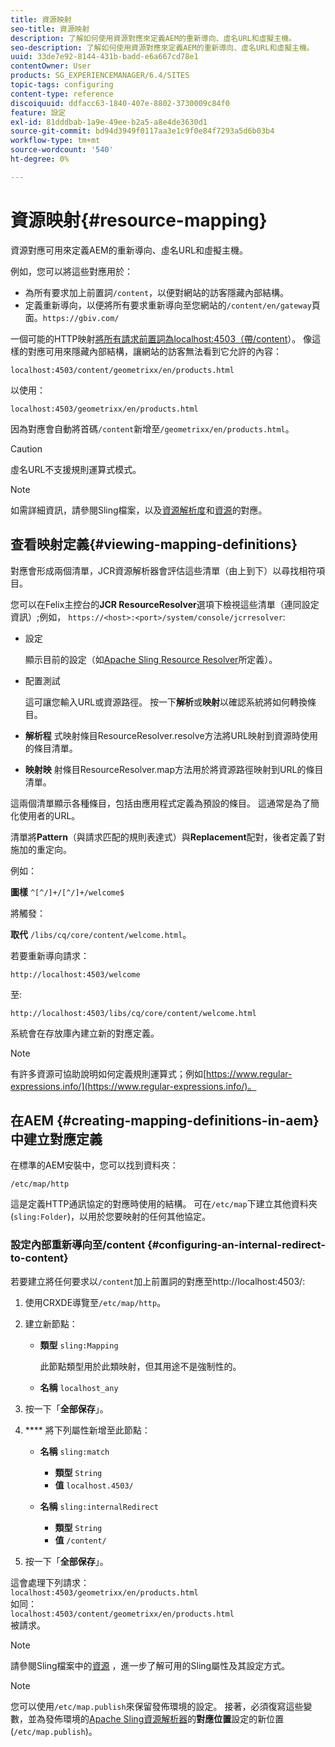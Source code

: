 ```yaml
---
title: 資源映射
seo-title: 資源映射
description: 了解如何使用資源對應來定義AEM的重新導向、虛名URL和虛擬主機。
seo-description: 了解如何使用資源對應來定義AEM的重新導向、虛名URL和虛擬主機。
uuid: 33de7e92-8144-431b-badd-e6a667cd78e1
contentOwner: User
products: SG_EXPERIENCEMANAGER/6.4/SITES
topic-tags: configuring
content-type: reference
discoiquuid: ddfacc63-1840-407e-8802-3730009c84f0
feature: 設定
exl-id: 81dddbab-1a9e-49ee-b2a5-a8e4de3630d1
source-git-commit: bd94d3949f0117aa3e1c9f0e84f7293a5d6b03b4
workflow-type: tm+mt
source-wordcount: '540'
ht-degree: 0%

---
```


# 資源映射{#resource-mapping}

資源對應可用來定義AEM的重新導向、虛名URL和虛擬主機。

例如，您可以將這些對應用於：

* 為所有要求加上前置詞`/content`，以便對網站的訪客隱藏內部結構。
* 定義重新導向，以便將所有要求重新導向至您網站的`/content/en/gateway`頁面。`https://gbiv.com/`

一個可能的HTTP映射[將所有請求前置詞為localhost:4503（帶/content](#configuring-an-internal-redirect-to-content)）。 像這樣的對應可用來隱藏內部結構，讓網站的訪客無法看到它允許的內容：

`localhost:4503/content/geometrixx/en/products.html`

以使用：

`localhost:4503/geometrixx/en/products.html`

因為對應會自動將首碼`/content`新增至`/geometrixx/en/products.html`。

>[!CAUTION]
>
>虛名URL不支援規則運算式模式。

>[!NOTE]
>
>如需詳細資訊，請參閱Sling檔案，以及[資源解析度](https://sling.apache.org/site/resources.html)和[資源](https://sling.apache.org/site/mappings-for-resource-resolution.html)的對應。

## 查看映射定義{#viewing-mapping-definitions}

對應會形成兩個清單，JCR資源解析器會評估這些清單（由上到下）以尋找相符項目。

您可以在Felix主控台的&#x200B;**JCR ResourceResolver**&#x200B;選項下檢視這些清單（連同設定資訊）;例如， `https://<host>:<port>/system/console/jcrresolver`:

* 設定

   顯示目前的設定（如[Apache Sling Resource Resolver](/help/sites-deploying/osgi-configuration-settings.md)所定義）。

* 配置測試

   這可讓您輸入URL或資源路徑。 按一下&#x200B;**解析**&#x200B;或&#x200B;**映射**&#x200B;以確認系統將如何轉換條目。

* **解析程**
式映射條目ResourceResolver.resolve方法將URL映射到資源時使用的條目清單。

* **映射映**
射條目ResourceResolver.map方法用於將資源路徑映射到URL的條目清單。

這兩個清單顯示各種條目，包括由應用程式定義為預設的條目。 這通常是為了簡化使用者的URL。

清單將&#x200B;**Pattern**（與請求匹配的規則表達式）與&#x200B;**Replacement**&#x200B;配對，後者定義了對施加的重定向。

例如：

**圖樣** `^[^/]+/[^/]+/welcome$`

將觸發：

**取代** `/libs/cq/core/content/welcome.html`。

若要重新導向請求：

`http://localhost:4503/welcome`

至:

`http://localhost:4503/libs/cq/core/content/welcome.html`

系統會在存放庫內建立新的對應定義。

>[!NOTE]
>
>有許多資源可協助說明如何定義規則運算式；例如[https://www.regular-expressions.info/](https://www.regular-expressions.info/)。

## 在AEM {#creating-mapping-definitions-in-aem}中建立對應定義

在標準的AEM安裝中，您可以找到資料夾：

`/etc/map/http`

這是定義HTTP通訊協定的對應時使用的結構。 可在`/etc/map`下建立其他資料夾(`sling:Folder`)，以用於您要映射的任何其他協定。

### 設定內部重新導向至/content {#configuring-an-internal-redirect-to-content}

若要建立將任何要求以`/content`加上前置詞的對應至http://localhost:4503/:

1. 使用CRXDE導覽至`/etc/map/http`。

1. 建立新節點：

   * **類型** `sling:Mapping`

      此節點類型用於此類映射，但其用途不是強制性的。

   * **名稱** `localhost_any`

1. 按一下「**全部保存**」。
1. **** 將下列屬性新增至此節點：

   * **名稱** `sling:match`

      * **類型** `String`
      * **值** `localhost.4503/`
   * **名稱** `sling:internalRedirect`

      * **類型** `String`
      * **值** `/content/`


1. 按一下「**全部保存**」。

這會處理下列請求：\
`localhost:4503/geometrixx/en/products.html`\
如同：\
`localhost:4503/content/geometrixx/en/products.html`\
被請求。

>[!NOTE]
>
>請參閱Sling檔案中的[資源](https://sling.apache.org/site/mappings-for-resource-resolution.html) ，進一步了解可用的Sling屬性及其設定方式。

>[!NOTE]
>
>您可以使用`/etc/map.publish`來保留發佈環境的設定。 接著，必須復寫這些變數，並為發佈環境的[Apache Sling資源解析器](/help/sites-deploying/osgi-configuration-settings.md#apacheslingresourceresolver)的&#x200B;**對應位置**&#x200B;設定的新位置(`/etc/map.publish`)。

